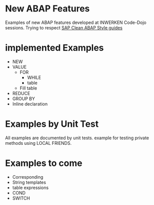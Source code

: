 # New ABAP Features
Examples of new ABAP features developed at INWERKEN Code-Dojo sessions. Trying to respect [SAP Clean ABAP Style guides](https://github.com/SAP/styleguides/blob/main/clean-abap/CleanABAP.md)

# implemented Examples
* NEW
* VALUE
  * FOR
    * WHILE
    * table
  * Fill table
* REDUCE
* GROUP BY
* Inline declaration

# Examples by Unit Test
All examples are documented by unit tests.
example for testing private methods using LOCAL FRIENDS.

# Examples to come
* Corresponding
* String templates
* table expressions
* COND
* SWITCH
